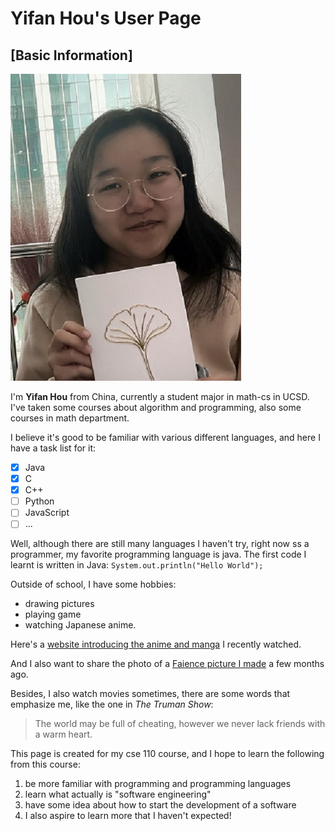 # Yifan Hou's User Page

## [Basic Information]

![alt text](https://github.com/yexiu52937/cse110fa21/blob/main/My%20photo.jpg?raw=true)

I'm **Yifan Hou** from China, currently a student major in math-cs in UCSD. I've taken some courses about algorithm and programming, also some courses in math department.

I believe it's good to be familiar with various different languages, and here I have a task list for it:
- [x] Java
- [x] C
- [x] C++
- [ ] Python
- [ ] JavaScript
- [ ] ...

Well, although there are still many languages I haven't try, right now ss a programmer, my favorite programming language is java.
The first code I learnt is written in Java: `System.out.println("Hello World");`

Outside of school, I have some hobbies:

- drawing pictures
- playing game
- watching Japanese anime.

Here's a [website introducing the anime and manga](https://jujutsu-kaisen.fandom.com/wiki/Jujutsu_Kaisen_Wiki) I recently watched.

And I also want to share the photo of a [Faience picture I made](./00.jpg) a few months ago.

Besides, I also watch movies sometimes, there are some words that emphasize me, like the one in *The Truman Show*:

> The world may be full of cheating, however we never lack friends with a warm heart.

This page is created for my cse 110 course, and I hope to learn the following from this course:
1. be more familiar with programming and programming languages
2. learn what actually is "software engineering"
3. have some idea about how to start the development of a software
4. I also aspire to learn more that I haven't expected!
